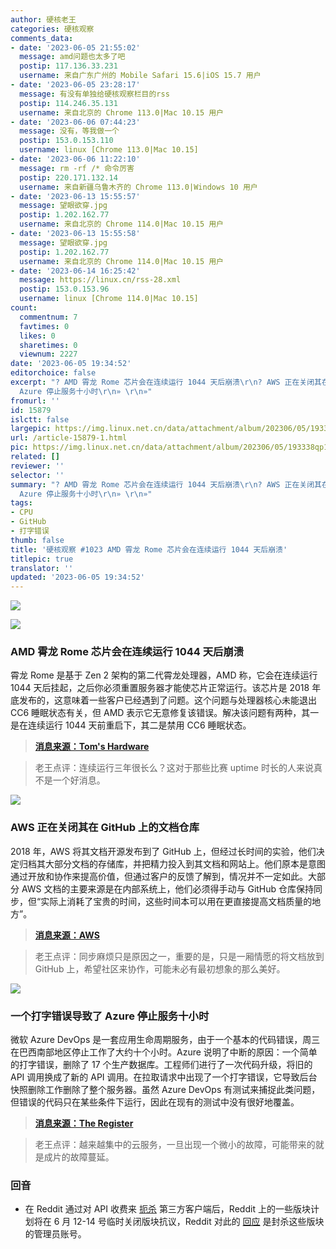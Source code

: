 ```yaml
---
author: 硬核老王
categories: 硬核观察
comments_data:
- date: '2023-06-05 21:55:02'
  message: amd问题也太多了吧
  postip: 117.136.33.231
  username: 来自广东广州的 Mobile Safari 15.6|iOS 15.7 用户
- date: '2023-06-05 23:28:17'
  message: 有没有单独给硬核观察栏目的rss
  postip: 114.246.35.131
  username: 来自北京的 Chrome 113.0|Mac 10.15 用户
- date: '2023-06-06 07:44:23'
  message: 没有，等我做一个
  postip: 153.0.153.110
  username: linux [Chrome 113.0|Mac 10.15]
- date: '2023-06-06 11:22:10'
  message: rm -rf /* 命令厉害
  postip: 220.171.132.14
  username: 来自新疆乌鲁木齐的 Chrome 113.0|Windows 10 用户
- date: '2023-06-13 15:55:57'
  message: 望眼欲穿.jpg
  postip: 1.202.162.77
  username: 来自北京的 Chrome 114.0|Mac 10.15 用户
- date: '2023-06-13 15:55:58'
  message: 望眼欲穿.jpg
  postip: 1.202.162.77
  username: 来自北京的 Chrome 114.0|Mac 10.15 用户
- date: '2023-06-14 16:25:42'
  message: https://linux.cn/rss-28.xml
  postip: 153.0.153.96
  username: linux [Chrome 114.0|Mac 10.15]
count:
  commentnum: 7
  favtimes: 0
  likes: 0
  sharetimes: 0
  viewnum: 2227
date: '2023-06-05 19:34:52'
editorchoice: false
excerpt: "? AMD 霄龙 Rome 芯片会在连续运行 1044 天后崩溃\r\n? AWS 正在关闭其在 GitHub 上的文档仓库\r\n? 一个打字错误导致了
  Azure 停止服务十小时\r\n» \r\n»"
fromurl: ''
id: 15879
islctt: false
largepic: https://img.linux.net.cn/data/attachment/album/202306/05/193338qp1inmumj1om89am.jpg
url: /article-15879-1.html
pic: https://img.linux.net.cn/data/attachment/album/202306/05/193338qp1inmumj1om89am.jpg.thumb.jpg
related: []
reviewer: ''
selector: ''
summary: "? AMD 霄龙 Rome 芯片会在连续运行 1044 天后崩溃\r\n? AWS 正在关闭其在 GitHub 上的文档仓库\r\n? 一个打字错误导致了
  Azure 停止服务十小时\r\n» \r\n»"
tags:
- CPU
- GitHub
- 打字错误
thumb: false
title: '硬核观察 #1023 AMD 霄龙 Rome 芯片会在连续运行 1044 天后崩溃'
titlepic: true
translator: ''
updated: '2023-06-05 19:34:52'
---
```


![](https://img.linux.net.cn/data/attachment/album/202306/05/193338qp1inmumj1om89am.jpg)


![](https://img.linux.net.cn/data/attachment/album/202306/05/193350oh31fm0ro5fl131h.jpg)


### AMD 霄龙 Rome 芯片会在连续运行 1044 天后崩溃


霄龙 Rome 是基于 Zen 2 架构的第二代霄龙处理器，AMD 称，它会在连续运行 1044 天后挂起，之后你必须重置服务器才能使芯片正常运行。该芯片是 2018 年底发布的，这意味着一些客户已经遇到了问题。这个问题与处理器核心未能退出 CC6 睡眠状态有关，但 AMD 表示它无意修复该错误。解决该问题有两种，其一是在连续运行 1044 天前重启下，其二是禁用 CC6 睡眠状态。



> 
> **[消息来源：Tom's Hardware](https://www.tomshardware.com/news/amds-epyc-rome-chips-could-hang-after-1044-days-of-uptime)**
> 
> 
> 



> 
> 老王点评：连续运行三年很长么？这对于那些比赛 uptime 时长的人来说真不是一个好消息。
> 
> 
> 


![](https://img.linux.net.cn/data/attachment/album/202306/05/193403pwxsyvx57e4v72bb.jpg)


### AWS 正在关闭其在 GitHub 上的文档仓库


2018 年，AWS 将其文档开源发布到了 GitHub 上，但经过长时间的实验，他们决定归档其大部分文档的存储库，并把精力投入到其文档和网站上。他们原本是意图通过开放和协作来提高价值，但通过客户的反馈了解到，情况并不一定如此。大部分 AWS 文档的主要来源是在内部系统上，他们必须得手动与 GitHub 仓库保持同步，但“实际上消耗了宝贵的时间，这些时间本可以用在更直接提高文档质量的地方”。



> 
> **[消息来源：AWS](https://aws.amazon.com/cn/blogs/aws/retiring-the-aws-documentation-on-github/)**
> 
> 
> 



> 
> 老王点评：同步麻烦只是原因之一，重要的是，只是一厢情愿的将文档放到 GitHub 上，希望社区来协作，可能未必有最初想象的那么美好。
> 
> 
> 


![](https://img.linux.net.cn/data/attachment/album/202306/05/193418cqppiyr5zfolbr4l.jpg)


### 一个打字错误导致了 Azure 停止服务十小时


微软 Azure DevOps 是一套应用生命周期服务，由于一个基本的代码错误，周三在巴西南部地区停止工作了大约十个小时。Azure 说明了中断的原因：一个简单的打字错误，删除了 17 个生产数据库。工程师们进行了一次代码升级，将旧的 API 调用换成了新的 API 调用。在拉取请求中出现了一个打字错误，它导致后台快照删除工作删除了整个服务器。虽然 Azure DevOps 有测试来捕捉此类问题，但错误的代码只在某些条件下运行，因此在现有的测试中没有很好地覆盖。



> 
> **[消息来源：The Register](https://www.theregister.com/2023/06/03/microsoft_azure_outage_brazil)**
> 
> 
> 



> 
> 老王点评：越来越集中的云服务，一旦出现一个微小的故障，可能带来的就是成片的故障蔓延。
> 
> 
> 


### 回音


* 在 Reddit 通过对 API 收费来 [扼杀](/article-15871-1.html) 第三方客户端后，Reddit 上的一些版块计划将在 6 月 12-14 号临时关闭版块抗议，Reddit 对此的 [回应](https://news.ycombinator.com/item?id=36192312) 是封杀这些版块的管理员账号。